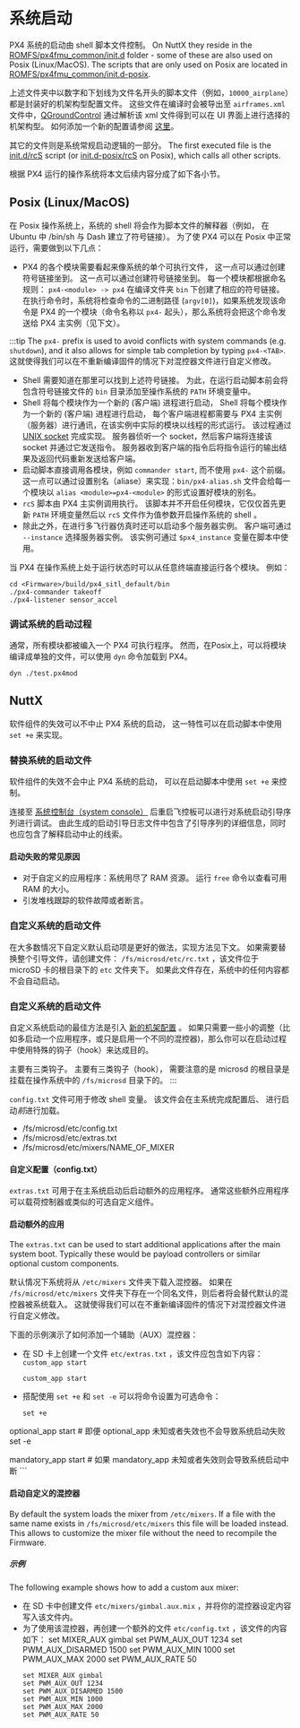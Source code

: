 # 系统启动

PX4 系统的启动由 shell 脚本文件控制。 On NuttX they reside in the [ROMFS/px4fmu_common/init.d](https://github.com/PX4/PX4-Autopilot/tree/main/ROMFS/px4fmu_common/init.d) folder - some of these are also used on Posix (Linux/MacOS). The scripts that are only used on Posix are located in [ROMFS/px4fmu_common/init.d-posix](https://github.com/PX4/PX4-Autopilot/tree/main/ROMFS/px4fmu_common/init.d-posix).

上述文件夹中以数字和下划线为文件名开头的脚本文件（例如，`10000_airplane`）都是封装好的机架构型配置文件。 这些文件在编译时会被导出至 `airframes.xml` 文件中，[QGroundControl](http://qgroundcontrol.com) 通过解析该 xml 文件得到可以在 UI 界面上进行选择的机架构型。 如何添加一个新的配置请参阅 [这里](../airframes/adding_a_new_frame.md)。

其它的文件则是系统常规启动逻辑的一部分。 The first executed file is the [init.d/rcS](https://github.com/PX4/PX4-Autopilot/blob/main/ROMFS/px4fmu_common/init.d/rcS) script (or [init.d-posix/rcS](https://github.com/PX4/PX4-Autopilot/blob/main/ROMFS/px4fmu_common/init.d-posix/rcS) on Posix), which calls all other scripts.

根据 PX4 运行的操作系统将本文后续内容分成了如下各小节。


## Posix (Linux/MacOS)

在 Posix 操作系统上，系统的 shell 将会作为脚本文件的解释器（例如， 在 Ubuntu 中 /bin/sh 与 Dash 建立了符号链接）。 为了使 PX4 可以在 Posix 中正常运行，需要做到以下几点：
- PX4 的各个模块需要看起来像系统的单个可执行文件， 这一点可以通过创建符号链接坐到。 这一点可以通过创建符号链接坐到。 每一个模块都根据命名规则： `px4-<module> -> px4` 在编译文件夹 `bin` 下创建了相应的符号链接。 在执行命令时，系统将检查命令的二进制路径 (`argv[0]`)，如果系统发现该命令是 PX4 的一个模块（命令名称以 `px4-` 起头），那么系统将会把这个命令发送给 PX4 主实例（见下文）。

:::tip
The `px4-` prefix is used to avoid conflicts with system commands (e.g. `shutdown`), and it also allows for simple tab completion by typing `px4-<TAB>`. 这就使得我们可以在不重新编译固件的情况下对混控器文件进行自定义修改。
- Shell 需要知道在那里可以找到上述符号链接。 为此，在运行启动脚本前会将包含符号链接文件的 `bin` 目录添加至操作系统的 `PATH` 环境变量中。
- Shell 将每个模块作为一个新的 (客户端) 进程进行启动， Shell 将每个模块作为一个新的 (客户端) 进程进行启动， 每个客户端进程都需要与 PX4 主实例（服务器）进行通讯，在该实例中实际的模块以线程的形式运行。 该过程通过 [UNIX socket](http://man7.org/linux/man-pages/man7/unix.7.html) 完成实现。 服务器侦听一个 socket，然后客户端将连接该 socket 并通过它发送指令。 服务器收到客户端的指令后将指令运行的输出结果及返回代码重新发送给客户端。
- 启动脚本直接调用各模块，例如 `commander start`, 而不使用 `px4-` 这个前缀。 这一点可以通过设置别名（aliase）来实现：`bin/px4-alias.sh` 文件会给每一个模块以 `alias <module>=px4-<module>` 的形式设置好模块的别名。
- `rcS` 脚本由 PX4 主实例调用执行。 该脚本并不开启任何模块，它仅仅首先更新 `PATH` 环境变量然后以 `rcS` 文件作为值参数开启操作系统的 shell 。
- 除此之外，在进行多飞行器仿真时还可以启动多个服务器实例。 客户端可通过 `--instance` 选择服务器实例。 该实例可通过 `$px4_instance` 变量在脚本中使用。

当 PX4 在操作系统上处于运行状态时可以从任意终端直接运行各个模块。 例如：
```
cd <Firmware>/build/px4_sitl_default/bin
./px4-commander takeoff
./px4-listener sensor_accel
```

### 调试系统的启动过程

通常，所有模块都被编入一个 PX4 可执行程序。 然而，在Posix上，可以将模块编译成单独的文件，可以使用 `dyn` 命令加载到 PX4。
```
dyn ./test.px4mod
```

## NuttX

软件组件的失效可以不中止 PX4 系统的启动， 这一特性可以在启动脚本中使用 `set +e` 来实现。

### 替换系统的启动文件

软件组件的失效不会中止 PX4 系统的启动， 可以在启动脚本中使用 `set +e` 来控制。

连接至 [系统控制台（system console）](../debug/system_console.md) 后重启飞控板可以进行对系统启动引导序列进行调试。 由此生成的启动引导日志文件中包含了引导序列的详细信息，同时也应包含了解释启动中止的线索。

#### 启动失败的常见原因

  * 对于自定义的应用程序：系统用尽了 RAM 资源。 运行 `free` 命令以查看可用 RAM 的大小。
  * 引发堆栈跟踪的软件故障或者断言。

### 自定义系统的启动文件

在大多数情况下自定义默认启动项是更好的做法，实现方法见下文。 如果需要替换整个引导文件，请创建文件： `/fs/microsd/etc/rc.txt` ，该文件位于 microSD 卡的根目录下的 `etc` 文件夹下。 如果此文件存在，系统中的任何内容都不会自动启动。

### 自定义系统的启动文件

自定义系统启动的最佳方法是引入 [新的机架配置](../airframes/adding_a_new_frame.md) 。 如果只需要一些小的调整（比如多启动一个应用程序，或只是启用一个不同的混控器)，那么你可以在启动过程中使用特殊的钩子（hook）来达成目的。

主要有三类钩子。 主要有三类钩子（hook）， 需要注意的是 microsd 的根目录是挂载在操作系统中的 `/fs/microsd` 目录下的。
:::

`config.txt` 文件可用于修改 shell 变量。 该文件会在主系统完成配置后、 进行启动*前*进行加载。

* /fs/microsd/etc/config.txt
* /fs/microsd/etc/extras.txt
* /fs/microsd/etc/mixers/NAME_OF_MIXER

#### 自定义配置（config.txt）

`extras.txt` 可用于在主系统启动后启动额外的应用程序。 通常这些额外应用程序可以载荷控制器或类似的可选自定义组件。

#### 启动额外的应用

The `extras.txt` can be used to start additional applications after the main system boot. Typically these would be payload controllers or similar optional custom components.

默认情况下系统将从 `/etc/mixers` 文件夹下载入混控器。 如果在 `/fs/microsd/etc/mixers` 文件夹下存在一个同名文件，则后者将会替代默认的混控器被系统载入。 这就使得我们可以在不重新编译固件的情况下对混控器文件进行自定义修改。

下面的示例演示了如何添加一个辅助（AUX）混控器：
  * 在 SD 卡上创建一个文件 `etc/extras.txt` ，该文件应包含如下内容： `custom_app start`
    ```
    custom_app start
    ```
  * 搭配使用 `set +e` 和 `set -e` 可以将命令设置为可选命令：
    ```
    set +e
  optional_app start      # 即便 optional_app 未知或者失效也不会导致系统启动失败
  set -e

  mandatory_app start     # 如果 mandatory_app 未知或者失效则会导致系统启动中断
    ```

#### 启动自定义的混控器

By default the system loads the mixer from `/etc/mixers`. If a file with the same name exists in `/fs/microsd/etc/mixers` this file will be loaded instead. This allows to customize the mixer file without the need to recompile the Firmware.

##### 示例

The following example shows how to add a custom aux mixer:
  * 在 SD 卡中创建文件 `etc/mixers/gimbal.aux.mix` ，并将你的混控器设定内容写入该文件内。
  * 为了使用该混控器，再创建一个额外的文件 `etc/config.txt` ，该文件的内容如下： set MIXER_AUX gimbal set PWM_AUX_OUT 1234 set PWM_AUX_DISARMED 1500 set PWM_AUX_MIN 1000 set PWM_AUX_MAX 2000 set PWM_AUX_RATE 50
    ```
    set MIXER_AUX gimbal
    set PWM_AUX_OUT 1234
    set PWM_AUX_DISARMED 1500
    set PWM_AUX_MIN 1000
    set PWM_AUX_MAX 2000
    set PWM_AUX_RATE 50
    ```
